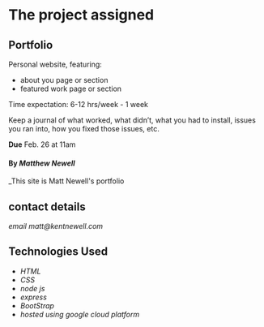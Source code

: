 # The project assigned

## Portfolio

Personal website, featuring:
- about you page or section
- featured work page or section

Time expectation: 6-12 hrs/week - 1 week

Keep a journal of what worked, what didn’t, what you had to install, issues you ran into, how you fixed those issues, etc.

**Due** Feb. 26 at 11am


#### By _**Matthew Newell**_


_This site is Matt Newell's portfolio

## contact details
_email_
_matt@kentnewell.com_

## Technologies Used

- _HTML_
- _CSS_
- _node js_
- _express_
- _BootStrap_
- _hosted using google cloud platform_
